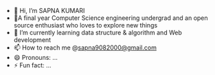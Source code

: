 - 👋 Hi, I’m SAPNA KUMARI
- 👀A final year Computer Science engineering undergrad and an open source enthusiast who loves to explore new things
- 🌱 I’m currently learning data structure & algorithm and Web development
- 📫 How to reach me @sapna9082000@gmail.com
- 😄 Pronouns: ...
- ⚡ Fun fact: ...

<!---
Sapnnnaa/Sapnnnaa is a ✨ special ✨ repository because its `README.md` (this file) appears on your GitHub profile.
You can click the Preview link to take a look at your changes.
--->
